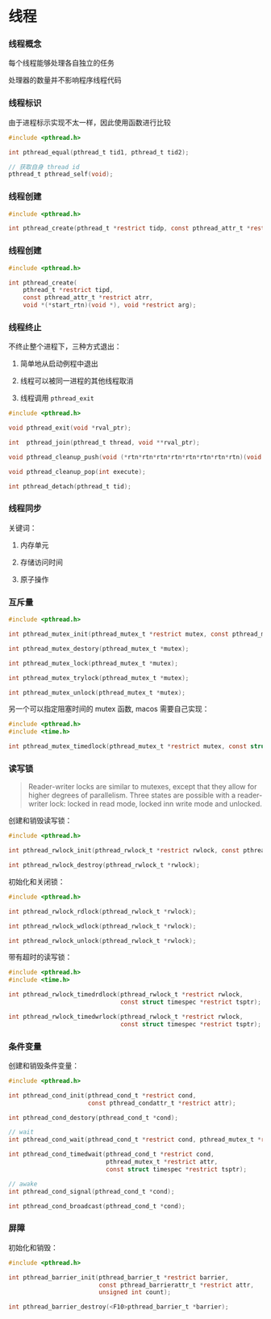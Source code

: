 # 线程

### 线程概念

每个线程能够处理各自独立的任务

处理器的数量并不影响程序线程代码

### 线程标识

由于进程标示实现不太一样，因此使用函数进行比较

``` c
#include <pthread.h>

int pthread_equal(pthread_t tid1, pthread_t tid2);

// 获取自身 thread id
pthread_t pthread_self(void);
```

### 线程创建

``` c
#include <pthread.h>

int pthread_create(pthread_t *restrict tidp, const pthread_attr_t *restrict attr, void *(*start_rtn)(void *), void *restrict arg);
```

### 线程创建

``` c
#include <pthread.h>

int pthread_create(
    pthread_t *restrict tipd,
    const pthread_attr_t *restrict atrr,
    void *(*start_rtn)(void *), void *restrict arg);
```

### 线程终止

不终止整个进程下，三种方式退出：

1. 简单地从启动例程中退出

1. 线程可以被同一进程的其他线程取消

1. 线程调用 `pthread_exit`

``` c
#include <pthread.h>

void pthread_exit(void *rval_ptr);

int  pthread_join(pthread_t thread, void **rval_ptr);

void pthread_cleanup_push(void (*rtn*rtn*rtn*rtn*rtn*rtn*rtn*rtn)(void *), void *arg);

void pthread_cleanup_pop(int execute);

int pthread_detach(pthread_t tid);
```

### 线程同步

关键词：

1. 内存单元

1. 存储访问时间

1. 原子操作

### 互斥量

``` c
#include <pthread.h>

int pthread_mutex_init(pthread_mutex_t *restrict mutex, const pthread_mutexattr_t *restrict attr);

int pthread_mutex_destory(pthread_mutex_t *mutex);

int pthread_mutex_lock(pthread_mutex_t *mutex);

int pthread_mutex_trylock(pthread_mutex_t *mutex);

int pthread_mutex_unlock(pthread_mutex_t *mutex);
```

另一个可以指定阻塞时间的 mutex 函数, macos 需要自己实现：

``` c
#include <pthread.h>
#include <time.h>

int pthread_mutex_timedlock(pthread_mutex_t *restrict mutex, const struct timespec *restrict tsptr);

```

### 读写锁

> Reader-writer locks are similar to mutexes, except that they allow for higher degrees of parallelism.
> Three states are possible with a reader-writer lock: locked in read mode, locked inn write mode and unlocked.

创建和销毁读写锁：

``` c
#include <pthread.h>

int pthread_rwlock_init(pthread_rwlock_t *restrict rwlock, const pthread_rwlockattr_t *restrict attr);

int pthread_rwlock_destroy(pthread_rwlock_t *rwlock);
```

初始化和关闭锁：

``` c
#include <pthread.h>

int pthread_rwlock_rdlock(pthread_rwlock_t *rwlock);

int pthread_rwlock_wdlock(pthread_rwlock_t *rwlock);

int pthread_rwlock_unlock(pthread_rwlock_t *rwlock);
```

带有超时的读写锁：

``` c
#include <pthread.h>
#include <time.h>

int pthread_rwlock_timedrdlock(pthread_rwlock_t *restrict rwlock,
                               const struct timespec *restrict tsptr);

int pthread_rwlock_timedwrlock(pthread_rwlock_t *restrict rwlock,
                               const struct timespec *restrict tsptr);
```

### 条件变量

创建和销毁条件变量：

``` c
#include <pthread.h>

int pthread_cond_init(pthread_cond_t *restrict cond,
                      const pthread_condattr_t *restrict attr);

int pthread_cond_destory(pthread_cond_t *cond);

// wait
int pthread_cond_wait(pthread_cond_t *restrict cond, pthread_mutex_t *restrict attr);

int pthread_cond_timedwait(pthread_cond_t *restrict cond,
                           pthread_mutex_t *restrict attr,
                           const struct timespec *restrict tsptr);

// awake
int pthread_cond_signal(pthread_cond_t *cond);

int pthread_cond_broadcast(pthread_cond_t *cond);
```

### 屏障

初始化和销毁：

``` c
#include <pthread.h>

int pthread_barrier_init(pthread_barrier_t *restrict barrier,
                         const pthread_barrierattr_t *restrict attr,
                         unsigned int count);

int pthread_barrier_destroy(<F10>pthread_barrier_t *barrier);
```

